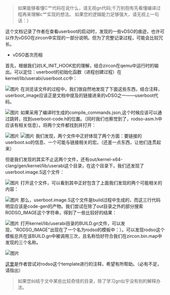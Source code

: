 >如果能够看懂C艹代码在说什么，请无视gn代码;千万别抱有先看懂编译过程再来理解c艹实现的想法。
>如果您的逻辑能力足够强大，请无视上一句话：）

这个文档记录了作者在查看userboot的启动时，发现的一些vDSO的痕迹，也许可以作为vDSO在zircon中实现的一部分说明。但为了完整记录过程，可能会比较冗长。

* vDSO首次亮相

首先，根据我们对LK_INIT_HOOK宏的理解，结合zircon在qemu中运行时的输出。可以定位：userboot的初始化函数（进程创建过程）在kernel/lib/userabi/userboot.cc中：

![图片](https://uploader.shimo.im/f/NHTp2BSrVE8dGdNx.png!thumbnail)
在浏览该文件的过程中，我们很自然地发现了下面这些东西，结合注释，userboot_image应该正是文档中提及的链接进来的vDSO之一——userboot代码。

![图片](https://uploader.shimo.im/f/tpAZy5PrOKcdVLZi.png!thumbnail)
如果采用了编译时生成的compile_commands.json,这个时候应该可以通过跳转，找到userboot-code.h的位置。（同时我们也察觉到了，rodso-asm.h中应该有相关信息）。将两个文件都找到并打开：

![图片](https://uploader.shimo.im/f/yJKgqKyyO0EMOcsM.png!thumbnail)
![图片](https://uploader.shimo.im/f/L9Vjwv0927cJZ6PJ.png!thumbnail)
我们发现，两个文件中正好体现了两个方面：要链接的userboot.so的信息、一个可能与链接相关的宏。（还差一点东西，让他们连贯起来）

但是我们发现的其实不止这两个文件，还有out/kernel-x64-clang/gen/kernel/lib/userabi这个目录，在这个目录下，我们还发现了userboot.image.S这个文件：

![图片](https://uploader.shimo.im/f/SBDnbfNVMfUaUhi3.png!thumbnail)
打开这个文件，可以看到其中正好包含了上面我们发现的两个可能相关的内容：

![图片](https://uploader.shimo.im/f/obPIxlYjnu0jZLN3.png!thumbnail)
那么，userboot.image.S这个文件是build过程中生成的，而这三行代码明显应该是code-gen的产物。我们尝试在除了out目录之外的部分搜索RODSO_IMAGE这个字符串，得到了一些比较好的结果：

![图片](https://uploader.shimo.im/f/KDAUMOtSM24OsLEJ.png!thumbnail)
打开kernel/lib/userabi目录的BUILD.gn文件，可以发现，"RODSO_IMAGE"出现在了一个名为rodso的模板中：）。可以发现rodso这个模板总共在该BUILD.gn中被调用三次，且名称恰好符合我们在zircon.bin.map中发现的三个名称。

![图片](https://uploader.shimo.im/f/6n7BlwD5nbgn3X1b.png!thumbnail)

[这里](https://github.com/PanQL/zircon/blob/master/kernel/lib/userabi/BUILD.gn)是作者尝试对rodso这个template进行的注释，希望有所帮助。（必有不足，请指出）

>如果您纠结于文中某些比较奇怪的目录，除了学习gn似乎没有别的解释办法。

